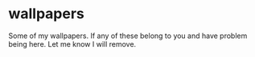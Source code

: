 # wallpapers
Some of my wallpapers. If any of these belong to you and have problem being here. Let me know I will remove.
